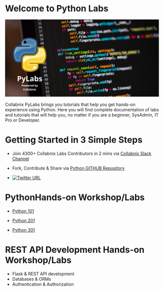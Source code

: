 # Welcome to Python Labs

[![PyLabs](assets/pylabs.png)](http://pylabs.collabnix.com/)



Collabnix PyLabs brings you tutorials that help you get hands-on experience using Python. Here you will find complete documentation of labs and tutorials that will help you, no matter if you are a beginner, SysAdmin, IT Pro or Developer.

#  Getting Started in 3 Simple Steps

- Join 4300+ Collabnix Labs Contributors in 2 mins via [Collabnix Slack Channel](https://join.slack.com/t/collabnix/shared_invite/enQtODgyMjk0MzU5ODQyLTM1MGI0M2EzMGM3MTNlYTI0OGFiNjY2NzI1OTY2N2E1Yjk1N2NjZDMzZDk1NmYyMTJiYTA1ODMyNDNlNzc3MjU)

- Fork, Contribute & Share via [Python GITHUB Repository](https://github.com/collabnix/python)

-  [![Twitter URL](https://img.shields.io/twitter/url/https/twitter.com/fold_left.svg?style=social&label=Follow%20%40collabnix)](https://twitter.com/collabnix)


# PythonHands-on Workshop/Labs

- [Python 101](Python101/README.md)

- [Python 201](Python201/README.md)

- [Python 301](Python301/README.md)

# REST API Development Hands-on Workshop/Labs

- Flask & REST API development
- Databases & ORMs
- Authentication & Authorization
